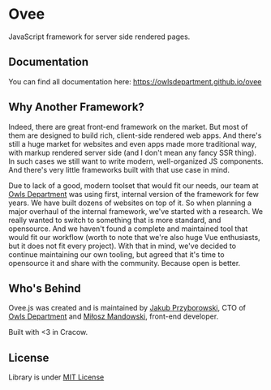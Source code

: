 # Ovee
JavaScript framework for server side rendered pages.

## Documentation
You can find all documentation here: <https://owlsdepartment.github.io/ovee>

## Why Another Framework?
Indeed, there are great front-end framework on the market. But most of them are designed to build rich, client-side rendered web apps. And there's still a huge market for websites and even apps made more traditional way, with markup rendered server side (and I don't mean any fancy SSR thing). In such cases we still want to write modern, well-organized JS components. And there's very little frameworks built with that use case in mind.

Due to lack of a good, modern toolset that would fit our needs, our team at [Owls Department](https://www.owlsdepartment.com/) was using first, internal version of the framework for few years. We have built dozens of websites on top of it. So when planning a major overhaul of the internal framework, we've started with a research. We really wanted to switch to something that is more standard, and opensource. And we haven't found a complete and maintained tool that would fit our workflow (worth to note that we're also huge Vue enthusiasts, but it does not fit every project). With that in mind, we've decided to continue maintaining our own tooling, but agreed that it's time to opensource it and share with the community. Because open is better.

## Who's Behind
Ovee.js was created and is maintained by [Jakub Przyborowski](https://github.com/przyb), CTO of [Owls Department](https://www.owlsdepartment.com/) and [Miłosz Mandowski](https://github.com/f0rsaken), front-end developer.

Built with <3 in Cracow.

## License
Library is under [MIT License](https://opensource.org/licenses/MIT)
